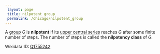 ```yaml
---
 layout: page
 title: nilpotent group
 permalink: /chicago/nilpotent_group
---
```


A [group](https://mathgloss.github.io/MathGloss/chicago/group) $G$ is **nilpotent** if its [upper central series](https://mathgloss.github.io/MathGloss/chicago/upper_central_series) reaches $G$ after some finite number of steps. The number of steps is called the **nilpotency class** of $G$.

Wikidata ID: [Q1755242](https://www.wikidata.org/wiki/Q1755242)